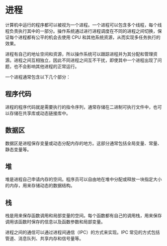 # 进程

计算机中运行的程序都可以被视为一个进程。一个进程可以包含多个线程，每个线程负责执行其中的一部分。操作系统通过进行进程调度在不同的进程之间切换，保证每个进程都有公平的机会去使用 CPU 和其他系统资源，从而实现多任务执行的效果。

进程有自己的地址空间和资源，所以操作系统可以跟踪进程并为其分配和管理资源。进程之间互相独立，因此不同进程之间互不干扰，即使其中一个进程出现了问题，也不会影响其他进程的正常运行。

一个进程通常包含以下几个部分：

## 程序代码

进程的程序代码就是需要执行的指令序列，通常存储在二进制可执行文件中，也可以存储在共享库或动态链接库中。

## 数据区

数据区是进程保存变量或动态分配内存的地方。这部分通常包括全局变量、常量、静态变量等。

## 堆

堆是进程自己申请内存的空间。程序员可以自由地在堆中分配或释放一块指定大小的内存，用来存储动态的数据结构。

## 栈

栈是用来保存函数调用和局部变量的空间。每个函数都有自己的调用栈，用来保存调用该函数时保存的信息以及函数参数和局部变量。

进程之间的通信可以通过进程间通信（IPC）的方式来实现。IPC 常见的方式包括管道、消息队列、共享内存和信号量等。